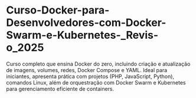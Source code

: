 # Curso-Docker-para-Desenvolvedores-com-Docker-Swarm-e-Kubernetes-_Revis-o_2025
Curso completo que ensina Docker do zero, incluindo criação e atualização de imagens, volumes, redes, Docker Compose e YAML. Ideal para iniciantes, apresenta prática com projetos (PHP, JavaScript, Python), comandos Linux, além de orquestração com Docker Swarm e Kubernetes para gerenciamento eficiente de containers.
